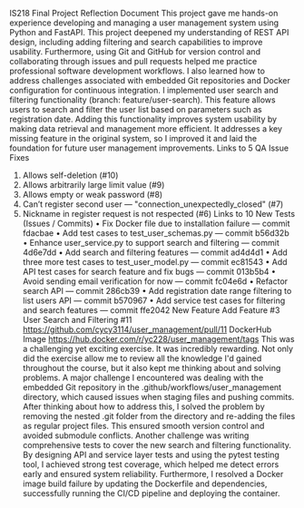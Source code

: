 IS218 Final Project Reflection Document
This project gave me hands-on experience developing and managing a user management system using Python and FastAPI. This project deepened my understanding of REST API design, including adding filtering and search capabilities to improve usability. Furthermore, using Git and GitHub for version control and collaborating through issues and pull requests helped me practice professional software development workflows. I also learned how to address challenges associated with embedded Git repositories and Docker configuration for continuous integration.
I implemented user search and filtering functionality (branch: feature/user-search). This feature allows users to search and filter the user list based on parameters such as registration date. Adding this functionality improves system usability by making data retrieval and management more efficient. It addresses a key missing feature in the original system, so I improved it and laid the foundation for future user management improvements.
Links to 5 QA Issue Fixes
1.	Allows self-deletion (#10)
2.	Allows arbitrarily large limit value (#9)
3.	Allows empty or weak password (#8)
4.	Can’t register second user — "connection_unexpectedly_closed" (#7)
5.	Nickname in register request is not respected (#6)
Links to 10 New Tests (Issues / Commits)
•	Fix Docker file due to installation failure — commit fdacbae
•	Add test cases to test_user_schemas.py — commit b56d32b
•	Enhance user_service.py to support search and filtering — commit 4d6e7dd
•	Add search and filtering features — commit ad4d4d1
•	Add three more test cases to test_user_model.py — commit ec81543
•	Add API test cases for search feature and fix bugs — commit 013b5b4
•	Avoid sending email verification for now — commit fc04e6d
•	Refactor search API — commit 286cb39
•	Add registration date range filtering to list users API — commit b570967
•	Add service test cases for filtering and search features — commit ffe2042
New Feature
Add Feature #3 User Search and Filtering #11
https://github.com/cycy3114/user_management/pull/11
DockerHub Image
https://hub.docker.com/r/yc228/user_management/tags
This was a challenging yet exciting exercise. It was incredibly rewarding. Not only did the exercise allow me to review all the knowledge I'd gained throughout the course, but it also kept me thinking about and solving problems. A major challenge I encountered was dealing with the embedded Git repository in the .github/workflows/user_management directory, which caused issues when staging files and pushing commits. After thinking about how to address this, I solved the problem by removing the nested .git folder from the directory and re-adding the files as regular project files. This ensured smooth version control and avoided submodule conflicts. Another challenge was writing comprehensive tests to cover the new search and filtering functionality. By designing API and service layer tests and using the pytest testing tool, I achieved strong test coverage, which helped me detect errors early and ensured system reliability. Furthermore, I resolved a Docker image build failure by updating the Dockerfile and dependencies, successfully running the CI/CD pipeline and deploying the container.

